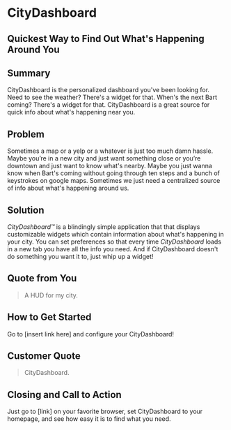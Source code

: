 # CityDashboard #

## Quickest Way to Find Out What's Happening Around You ##

## Summary ##

CityDashboard is the personalized dashboard you've been looking for. Need to see the weather? There's a widget for that. When's the next Bart coming? There's a widget for that. CityDashboard is a great source for quick info about what's happening near you.

## Problem ##
Sometimes a map or a yelp or a whatever is just too much damn hassle. Maybe you’re in a new city and just want something close or you’re downtown and just want to know what's nearby. Maybe you just wanna know when Bart's coming without going through ten steps and a bunch of keystrokes on google maps. Sometimes we just need a centralized source of info about what's happening around us.

## Solution ##

*CityDashboard™* is a blindingly simple application that that displays customizable widgets which contain information about what's happening in your city. You can set preferences so that every time *CityDashboard* loads in a new tab you have all the info you need. And if CityDashboard doesn't do something you want it to, just whip up a widget!

## Quote from You ##

> A HUD for my city.

## How to Get Started ##
Go to [insert link here] and configure your CityDashboard!

## Customer Quote ##
> CityDashboard.

## Closing and Call to Action ##
Just go to [link] on your favorite browser, set CityDashboard to your homepage, and see how easy it is to find what you need.
